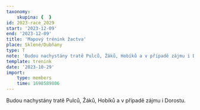 ```yaml
---
taxonomy:
    skupina: {  }
id: 2023-race_2029
start: '2023-12-09'
end: '2023-12-09'
title: 'Mapový trénink žactva'
place: Sklené/Dubňany
type: T
note: 'Budou nachystány tratě Pulců, Žáků, Hobíků a v případě zájmu i Dorostu.'
template: trenink
date: '2023-10-29'
import:
    type: members
    time: 1698589806
---
```


Budou nachystány tratě Pulců, Žáků, Hobíků a v případě zájmu i Dorostu.

